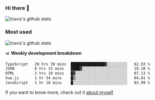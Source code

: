 ### Hi there 👋

<!--
**HondryTravis/HondryTravis** is a ✨ _special_ ✨ repository because its `README.md` (this file) appears on your GitHub profile.

Here are some ideas to get you started:

- 🔭 I’m currently working on ...
- 🌱 I’m currently learning ...
- 👯 I’m looking to collaborate on ...
- 🤔 I’m looking for help with ...
- 💬 Ask me about ...
- 📫 How to reach me: ...
- 😄 Pronouns: ...
- ⚡ Fun fact: ...
-->

![travis's github stats](https://github-readme-stats.vercel.app/api?username=HondryTravis&hide=stars)
### Most used
![travis's github stats](https://github-readme-stats.anuraghazra1.vercel.app/api/top-langs/?username=HondryTravis&layout=compact&hide_title=true)

📊 **Weekly development breakdown**

<!--START_SECTION:waka-->

```txt
TypeScript   20 hrs 30 mins  ███████████████▓░░░░░░░░░   62.93 %
JSON         6 hrs 15 mins   ████▓░░░░░░░░░░░░░░░░░░░░   19.18 %
HTML         2 hrs 19 mins   █▓░░░░░░░░░░░░░░░░░░░░░░░   07.13 %
Vue.js       1 hr 34 mins    █▒░░░░░░░░░░░░░░░░░░░░░░░   04.81 %
JavaScript   1 hr 18 mins    █░░░░░░░░░░░░░░░░░░░░░░░░   03.99 %
```

<!--END_SECTION:waka-->

If you want to know more, check out it [about myself](https://hondrytravis.github.io/)

